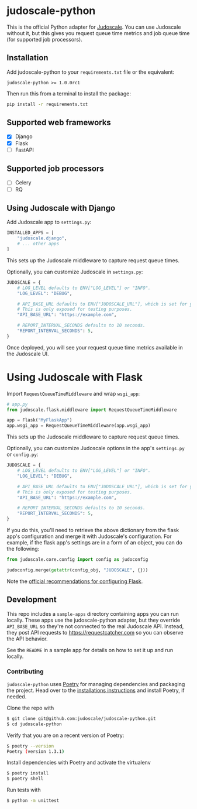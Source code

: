 # judoscale-python

This is the official Python adapter for [Judoscale](https://elements.heroku.com/addons/judoscale). You can use Judoscale without it, but this gives you request queue time metrics and job queue time (for supported job processors).

## Installation

Add judoscale-python to your <code>requirements.txt</code> file or the equivalent:

```
judoscale-python >= 1.0.0rc1
```

Then run this from a terminal to install the package:

```sh
pip install -r requirements.txt
```

## Supported web frameworks

- [x] Django
- [x] Flask
- [ ] FastAPI

## Supported job processors

- [ ] Celery
- [ ] RQ

## Using Judoscale with Django

Add Judoscale app to `settings.py`:

```python
INSTALLED_APPS = [
    "judoscale.django",
    # ... other apps
]
```

This sets up the Judoscale middleware to capture request queue times.

Optionally, you can customize Judoscale in `settings.py`:

```python
JUDOSCALE = {
    # LOG_LEVEL defaults to ENV["LOG_LEVEL"] or "INFO".
    "LOG_LEVEL": "DEBUG",

    # API_BASE_URL defaults to ENV["JUDOSCALE_URL"], which is set for you when you install Judoscale.
    # This is only exposed for testing purposes.
    "API_BASE_URL": "https://example.com",

    # REPORT_INTERVAL_SECONDS defaults to 10 seconds.
    "REPORT_INTERVAL_SECONDS": 5,
}
```

Once deployed, you will see your request queue time metrics available in the Judoscale UI.

# Using Judoscale with Flask

Import `RequestQueueTimeMiddleware` and wrap `wsgi_app`:

```python
# app.py
from judoscale.flask.middleware import RequestQueueTimeMiddleware

app = Flask("MyFlaskApp")
app.wsgi_app = RequestQueueTimeMiddleware(app.wsgi_app)
```

This sets up the Judoscale middleware to capture request queue times.

Optionally, you can customize Judoscale options in the app's `settings.py` or `config.py`:

```python
JUDOSCALE = {
    # LOG_LEVEL defaults to ENV["LOG_LEVEL"] or "INFO".
    "LOG_LEVEL": "DEBUG",

    # API_BASE_URL defaults to ENV["JUDOSCALE_URL"], which is set for you when you install Judoscale.
    # This is only exposed for testing purposes.
    "API_BASE_URL": "https://example.com",

    # REPORT_INTERVAL_SECONDS defaults to 10 seconds.
    "REPORT_INTERVAL_SECONDS": 5,
}
```

If you do this, you'll need to retrieve the above dictionary from the flask app's configuration and merge it with Judoscale's configuration. For example, if the flask app's settings are in a form of an object, you can do the following:

```python
from judoscale.core.config import config as judoconfig

judoconfig.merge(getattr(config_obj, "JUDOSCALE", {}))
```

Note the [official recommendations for configuring Flask](https://flask.palletsprojects.com/en/2.2.x/config/#configuration-best-practices).

## Development

This repo includes a `sample-apps` directory containing apps you can run locally. These apps use the judoscale-python adapter, but they override `API_BASE_URL` so they're not connected to the real Judoscale API. Instead, they post API requests to https://requestcatcher.com so you can observe the API behavior.

See the `README` in a sample app for details on how to set it up and run locally.

### Contributing

`judoscale-python` uses [Poetry](https://python-poetry.org/) for managing dependencies and packaging the project. Head over to the [installations instructions](https://python-poetry.org/docs/#installing-with-the-official-installer) and install Poetry, if needed.

Clone the repo with

```sh
$ git clone git@github.com:judoscale/judoscale-python.git
$ cd judoscale-python
```

Verify that you are on a recent version of Poetry:

```sh
$ poetry --version
Poetry (version 1.3.1)
```

Install dependencies with Poetry and activate the virtualenv

```sh
$ poetry install
$ poetry shell
```

Run tests with

```sh
$ python -m unittest
```
